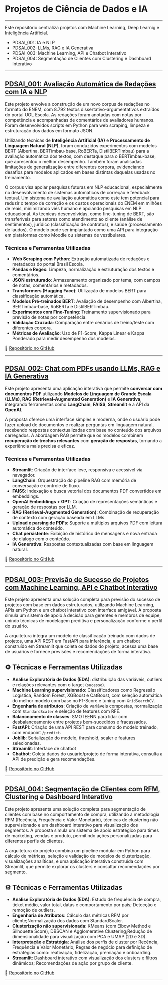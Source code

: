 # Projetos de Ciência de Dados e IA
---

Este repositório centraliza projetos com Machine Learning, Deep Learnig e Inteligência Artificial.

* PDSAI_001: IA e NLP
* PDSAI_002: LLMs, RAG e IA Generativa
* PDSAI_003: Machine Learning, API e Chatbot Interativo
* PDSAI_004: Segmentação de Clientes com Clustering e Dashboard Interativo



---

## [PDSAI_001: Avaliação Automática de Redações com IA e NLP ](https://github.com/laicsiifes/aes_enem_corpus)
  
Este projeto envolve a construção de um novo corpus de redações no formato do ENEM, com 8.792 textos dissertativo-argumentativos extraídos do portal UOL Escola. As redações foram anotadas com notas por competência e acompanhadas de comentários de avaliadores humanos. Foram desenvolvidos scripts em Python para web scraping, limpeza e estruturação dos dados em formato JSON.

Utilizando técnicas de **Inteligência Artificial (IA)** e **Processamento de Linguagem Natural (NLP)**, foram conduzidos experimentos com modelos BERT (Albertina, BERTimbau-base, RoBERTa, DistilBERTimbau) para a avaliação automática dos textos, com destaque para o BERTimbau-base, que apresentou o melhor desempenho. Também foram analisadas limitações de generalização entre diferentes corpora, evidenciando desafios para modelos aplicados em bases distintas daquelas usadas no treinamento.

O corpus visa apoiar pesquisas futuras em NLP educacional, especialmente no desenvolvimento de sistemas automáticos de correção e feedback textual. Um sistema de avaliação automática como este tem potencial para reduzir o tempo de correção e os custos operacionais do ENEM em milhões de reais, minimizando viés humano e apoiando pesquisas em NLP educacional. As técnicas desenvolvidas, como fine-tuning de BERT, são transferíveis para setores como atendimento ao cliente (análise de sentimentos), jurídico (classificação de contratos), e saúde (processamento de laudos). O modelo pode ser implantado como uma API para integração em plataformas como Moodle ou sistemas de vestibulares.

### Técnicas e Ferramentas Utilizadas

- **Web Scraping com Python**: Extração automatizada de redações e metadados do portal Brasil Escola.  
- **Pandas e Regex**: Limpeza, normalização e estruturação dos textos e comentários.  
- **JSON estruturado**: Armazenamento organizado por tema, com campos de notas, comentários e metadados.  
- **Transformers (Hugging Face)**: Utilização de modelos BERT para classificação automática.  
- **Modelos Pré-treinados BERT**: Avaliação de desempenho com Albertina, BERTimbau-base, RoBERTa e DistilBERTimbau.  
- **Experimentos com Fine-Tuning**: Treinamento supervisionado para previsão de notas por competência.  
- **Validação Cruzada**: Comparação entre cenários de treino/teste com diferentes corpora.  
- **Métricas de Avaliação**: Uso de F1-Score, Kappa Linear e Kappa Ponderado para medir desempenho dos modelos.


🔗 [Repositório no GitHub](https://github.com/laicsiifes/aes_enem_corpus)



---

## [PDSAI_002: Chat com PDFs usando LLMs, RAG e IA Generativa](https://github.com/grazimartins/chat-pdf-rag)

Este projeto apresenta uma aplicação interativa que permite **conversar com documentos PDF** utilizando **Modelos de Linguagem de Grande Escala (LLMs)**, **RAG (Retrieval-Augmented Generation)** e **IA Generativa**, integrando ferramentas como **LangChain**, **FAISS**, **Streamlit** e a API da **OpenAI**.

A proposta oferece uma interface simples e moderna, onde o usuário pode fazer upload de documentos e realizar perguntas em linguagem natural, recebendo respostas contextualizadas com base no conteúdo dos arquivos carregados. A abordagem RAG permite que os modelos combinem **recuperação de trechos relevantes** com **geração de respostas**, tornando a experiência mais precisa e eficaz.

### Técnicas e Ferramentas Utilizadas

- **Streamlit**: Criação de interface leve, responsiva e acessível via navegador.  
- **LangChain**: Orquestração do pipeline RAG com memória de conversação e controle de fluxo.  
- **FAISS**: Indexação e busca vetorial dos documentos PDF convertidos em embeddings.  
- **OpenAI Embeddings + GPT**: Criação de representações semânticas e geração de respostas por LLM.  
- **RAG (Retrieval-Augmented Generation)**: Combinação de recuperação de contexto com geração baseada em LLMs.  
- **Upload e parsing de PDFs**: Suporte a múltiplos arquivos PDF com leitura automática do conteúdo.  
- **Chat persistente**: Exibição de histórico de mensagens e nova entrada de diálogo com o conteúdo.  
- **IA Generativa**: Respostas contextualizadas com base em linguagem natural.


🔗 [Repositório no GitHub](https://github.com/grazimartins/chat-pdf-rag)



---

## [PDSAI_003: Previsão de Sucesso de Projetos com Machine Learning, API e Chatbot Interativo ](https://github.com/grazimartins/case-juscash)

Este projeto apresenta uma solução completa para previsão do sucesso de projetos com base em dados estruturados, utilizando Machine Learning, APIs em Python e um chatbot interativo com interface amigável. A proposta simula um sistema de apoio à decisão para gerentes e membros de equipe, unindo técnicas de modelagem preditiva e personalização conforme o perfil do usuário.

A arquitetura integra um modelo de classificação treinado com dados de projetos, uma API REST em FastAPI para inferência, e um chatbot construído em Streamlit que coleta os dados do projeto, acessa uma base de usuários e fornece previsões e recomendações de forma interativa.

## ⚙️ Técnicas e Ferramentas Utilizadas

- **Análise Exploratória de Dados (EDA)**: distribuição das variáveis, outliers e relações relevantes com o target (`sucesso`).
- **Machine Learning supervisionado**: Classificadores como Regressão Logística, Random Forest, XGBoost e CatBoost, com seleção automática do melhor modelo com base no F1-Score e tuning com `GridSearchCV`.
- **Engenharia de atributos**: Criação de variáveis compostas, normalização com `StandardScaler` e seleção de features com RFE.
- **Balanceamento de classes**: SMOTEENN para lidar com desbalanceamento entre projetos bem-sucedidos e fracassados.
- **FastAPI**: Criação de uma API REST para consumo do modelo treinado, com endpoint `/predict`.
- **Joblib**: Serialização do modelo, threshold, scaler e features selecionadas.
- **Streamlit**: Interface de chatbot
- **Chatbot**: Coleta dados do usuário/projeto de forma interativa, consulta a API de predição e gera recomendações. 
 
🔗 [Repositório no GitHub](https://github.com/grazimartins/case-juscash)



---

## [PDSAI_004: Segmentação de Clientes com RFM, Clustering e Dashboard Interativo ](https://github.com/grazimartins/seg_clientes)

Este projeto apresenta uma solução completa para segmentação de clientes com base no comportamento de compra, utilizando a metodologia RFM (Recência, Frequência e Valor Monetário), técnicas de clustering não supervisionado e um dashboard interativo para visualização dos segmentos. A proposta simula um sistema de apoio estratégico para times de marketing, vendas e produto, permitindo ações personalizadas para diferentes perfis de clientes.

A arquitetura do projeto combina um pipeline modular em Python para cálculo de métricas, seleção e validação de modelos de clusterização, visualizações analíticas, e uma aplicação interativa construída com Streamlit, que permite explorar os clusters e consultar recomendações por segmento.

## ⚙️ Técnicas e Ferramentas Utilizadas

- **Análise Exploratória de Dados (EDA)**: Estudo de frequência de compra, ticket médio, valor total, datas e comportamento por país; Detecção e remoção de outliers.
- **Engenharia de Atributos**: Cálculo das métricas RFM por cliente;Normalização dos dados com StandardScaler.
- **Clusterização não supervisionada**: KMeans (com Elbow Method e Silhouette Score), DBSCAN e Agglomerative Clustering;Redução de dimensionalidade para visualização com PCA e UMAP (2D e 3D).
- **Interpretação e Estratégia**: Análise dos perfis de cluster por Recência, Frequência e Valor Monetário; Regras de negócio para definição de estratégias como: reativação, fidelização, premiação e onboarding.
- **Streamlit**: Dashboard interativo com visualização dos clusters e filtros dinâmicos; Recomendações de ação por grupo de cliente.
  

🔗 [Repositório no GitHub](https://github.com/grazimartins/seg_clientes)



---